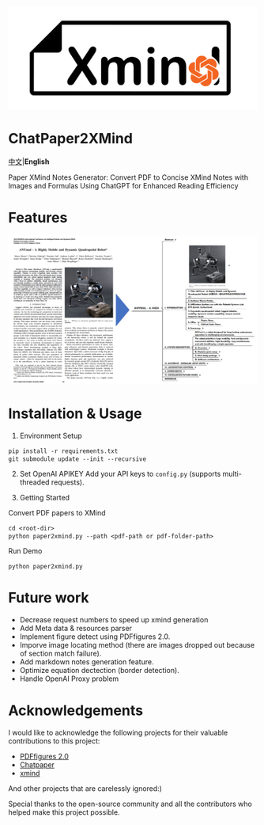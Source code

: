 ![Logo](doc/logo.png)
# ChatPaper2XMind

[中文](README.md)|**English**

Paper XMind Notes Generator: Convert PDF to Concise XMind Notes with Images and Formulas Using ChatGPT for Enhanced Reading Efficiency

# Features
![PaperConvertion](doc/feature-Paper2Xmind.png)

# Installation & Usage
1. Environment Setup
```
pip install -r requirements.txt
git submodule update --init --recursive
```
2. Set OpenAI APIKEY
Add your API keys to `config.py` (supports multi-threaded requests).

3. Getting Started

Convert PDF papers to XMind
```
cd <root-dir>
python paper2xmind.py --path <pdf-path or pdf-folder-path>
```
Run Demo
```
python paper2xmind.py
```

# Future work
 - Decrease request numbers to speed up xmind generation
 - Add Meta data & resources parser
 - Implement figure detect using PDFfigures 2.0.
 - Imporve image locating method (there are images dropped out because of section match failure).
 - Add markdown notes generation feature.
 - Optimize equation dectection (border detection).
 - Handle OpenAI Proxy problem

# Acknowledgements

I would like to acknowledge the following projects for their valuable contributions to this project:

- [PDFfigures 2.0](https://github.com/allenai/pdffigures2)
- [Chatpaper](https://github.com/kaixindelele/ChatPaper)
- [xmind](https://github.com/zhuifengshen/xmind)

And other projects that are carelessly ignored:)

Special thanks to the open-source community and all the contributors who helped make this project possible.
